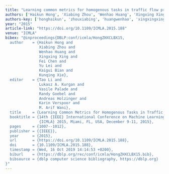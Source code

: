 ```yaml
---
title: "Learning common metrics for homogenous tasks in traffic flow prediction"
authors: ['Haikun Hong', 'Xiabing Zhou', 'Wenhao Huang', 'Xingxing Xing', 'Fei Chen', 'Yu Lei', 'Kaigui Bian', 'Kunqing Xie']
authors-key: ['honghaikun', 'zhouxiabing', 'huangwenhao', 'xingxingxing', 'chenfei', 'leiyu', 'biankaigui', 'xiekunqing']
year: "2015"
article-link: "https://doi.org/10.1109/ICMLA.2015.188"
venue: "ICMLA"
bibex: "@inproceedings{DBLP:conf/icmla/HongZHXCLBX15,
  author    = {Haikun Hong and
               Xiabing Zhou and
               Wenhao Huang and
               Xingxing Xing and
               Fei Chen and
               Yu Lei and
               Kaigui Bian and
               Kunqing Xie},
  editor    = {Tao Li and
               Lukasz A. Kurgan and
               Vasile Palade and
               Randy Goebel and
               Andreas Holzinger and
               Karin Verspoor and
               M. Arif Wani},
  title     = {Learning Common Metrics for Homogenous Tasks in Traffic Flow Prediction},
  booktitle = {14th {IEEE} International Conference on Machine Learning and Applications,
               {ICMLA} 2015, Miami, FL, USA, December 9-11, 2015},
  pages     = {1007--1012},
  publisher = {{IEEE}},
  year      = {2015},
  url       = {https://doi.org/10.1109/ICMLA.2015.188},
  doi       = {10.1109/ICMLA.2015.188},
  timestamp = {Wed, 16 Oct 2019 14:14:53 +0200},
  biburl    = {https://dblp.org/rec/conf/icmla/HongZHXCLBX15.bib},
  bibsource = {dblp computer science bibliography, https://dblp.org}
}"
---
```

